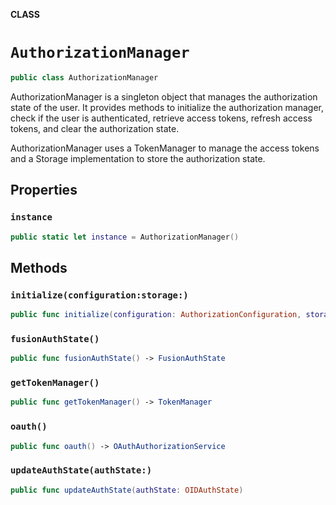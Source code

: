**CLASS**

# `AuthorizationManager`

```swift
public class AuthorizationManager
```

AuthorizationManager is a singleton object that manages the authorization state of the user.
It provides methods to initialize the authorization manager, check if the user is authenticated,
retrieve access tokens, refresh access tokens, and clear the authorization state.

AuthorizationManager uses a TokenManager to manage the access tokens and a Storage implementation
to store the authorization state.

## Properties
### `instance`

```swift
public static let instance = AuthorizationManager()
```

## Methods
### `initialize(configuration:storage:)`

```swift
public func initialize(configuration: AuthorizationConfiguration, storage: Storage?)
```

### `fusionAuthState()`

```swift
public func fusionAuthState() -> FusionAuthState
```

### `getTokenManager()`

```swift
public func getTokenManager() -> TokenManager
```

### `oauth()`

```swift
public func oauth() -> OAuthAuthorizationService
```

### `updateAuthState(authState:)`

```swift
public func updateAuthState(authState: OIDAuthState)
```
